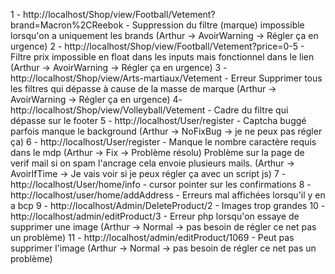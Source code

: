 1 - http://localhost/Shop/view/Football/Vetement?brand=Macron%2CReebok - Suppression du filtre (marque) impossible lorsqu'on a uniquement les brands (Arthur -> AvoirWarning -> Régler ça en urgence)
2 - http://localhost/Shop/view/Football/Vetement?price=0-5 - Filtre prix impossible en float dans les inputs mais fonctionnel dans le lien (Arthur -> AvoirWarning -> Régler ça en urgence)
3 - http://localhost/Shop/view/Arts-martiaux/Vetement - Erreur Supprimer tous les filtres qui dépasse à cause de la masse de marque (Arthur -> AvoirWarning -> Régler ça en urgence)
4- http://localhost/Shop/view/Volleyball/Vetement - Cadre du filtre qui dépasse sur le footer
5 - http://localhost/User/register - Captcha buggé parfois manque le background  (Arthur -> NoFixBug -> je ne peux pas régler ça)
6 - http://localhost/User/register - Manque le nombre caractère requis dans le mdp (Arthur -> Fix -> Problème résolu)
Problème sur la page de verif mail si on spam l'ancrage cela envoie plusieurs mails. (Arthur -> AvoirIfTime -> Je vais voir si je peux régler ça avec un script js)
7 - http://localhost/User/home/info - cursor pointer sur les confirmations
8 - http://localhost/user/home/addAddress - Erreurs mal affichées lorsqu'il y en a bcp
9 - http://localhost/Admin/DeleteProduct/2 - Images trop grandes
10 - http://localhost/admin/editProduct/3 - Erreur php lorsqu'on essaye de supprimer une image (Arthur -> Normal -> pas besoin de régler ce net pas un problème)
11 - http://localhost/admin/editProduct/1069 - Peut pas supprimer l'image (Arthur -> Normal -> pas besoin de régler ce net pas un problème)